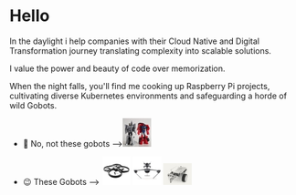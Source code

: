 # Hello

In the daylight i help companies with their Cloud Native and Digital Transformation journey translating complexity into scalable solutions.

I value the power and beauty of code over memorization.

When the night falls, you'll find me cooking up Raspberry Pi projects, cultivating diverse Kubernetes environments and safeguarding a horde of wild Gobots.

- 🤔 No, not these gobots -->![photo](assets/gobots.jpg)

- 😉 These Gobots -->
  ![photo](assets/gobot1.jpg)
  ![photo](assets/gobot2.jpg)
  ![photo](assets/gobot3.jpg)


